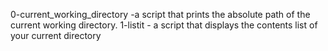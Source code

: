 0-current_working_directory -a script that prints the absolute path of the current working directory.
1-listit - a script that displays the contents list of your current directory

